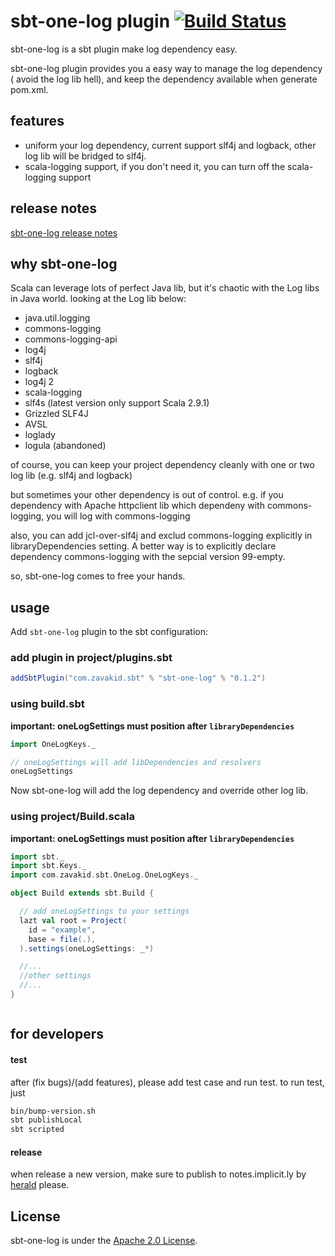 # sbt-one-log plugin [![Build Status](https://travis-ci.org/CSUG/sbt-one-log.svg?branch=0.1.3.GA)](https://travis-ci.org/CSUG/sbt-one-log)
sbt-one-log is a sbt plugin make log dependency easy.

sbt-one-log plugin provides you a easy way to manage the log dependency ( avoid the log lib hell), and keep the dependency available when generate pom.xml.

## features
* uniform your log dependency, current support slf4j and logback, other log lib will be bridged to slf4j.
* scala-logging support, if you don't need it, you can turn off the scala-logging support

## release notes
[sbt-one-log release notes](https://github.com/zavakid/sbt-one-log/tree/master/notes)

## why sbt-one-log
Scala can leverage lots of perfect Java lib, but it's chaotic with the Log libs in Java world.
looking at the Log lib below:

* java.util.logging
* commons-logging
* commons-logging-api
* log4j
* slf4j
* logback
* log4j 2
* scala-logging
* slf4s (latest version only support Scala 2.9.1)
* Grizzled SLF4J
* AVSL
* loglady
* logula (abandoned)

of course, you can keep your project dependency cleanly with one or two log lib (e.g. slf4j and logback)

but sometimes your other dependency is out of control. 
e.g. if you dependency with Apache httpclient lib which dependeny with commons-logging, you will log with commons-logging

also, you can add jcl-over-slf4j and exclud commons-logging explicitly in libraryDependencies setting.
A better way is to explicitly declare dependency commons-logging with the sepcial version 99-empty.

so, sbt-one-log comes to free your hands.

## usage 
Add `sbt-one-log` plugin to the sbt configuration:

### add plugin in project/plugins.sbt
```scala
addSbtPlugin("com.zavakid.sbt" % "sbt-one-log" % "0.1.2")
```
### using build.sbt
**important: oneLogSettings must position after `libraryDependencies`**

```scala
import OneLogKeys._

// oneLogSettings will add libDependencies and resolvers
oneLogSettings
```

Now sbt-one-log will add the log dependency and override other log lib.

### using project/Build.scala
**important: oneLogSettings must position after `libraryDependencies`**

```scala
import sbt._
import sbt.Keys._
import com.zavakid.sbt.OneLog.OneLogKeys._

object Build extends sbt.Build {

  // add oneLogSettings to your settings
  lazt val root = Project(
    id = "example",
    base = file(.),
  ).settings(oneLogSettings: _*)

  //... 
  //other settings
  //...
}



```

## for developers

#### test
after (fix bugs)/(add features), please add test case and run test.
to run test, just 
```bash
bin/bump-version.sh
sbt publishLocal
sbt scripted
```

#### release
when release a new version, make sure to publish to notes.implicit.ly by [herald][herald] please.

[herald]: https://github.com/n8han/herald

## License

sbt-one-log is under the [Apache 2.0 License](http://www.apache.org/licenses/LICENSE-2.0.html).
